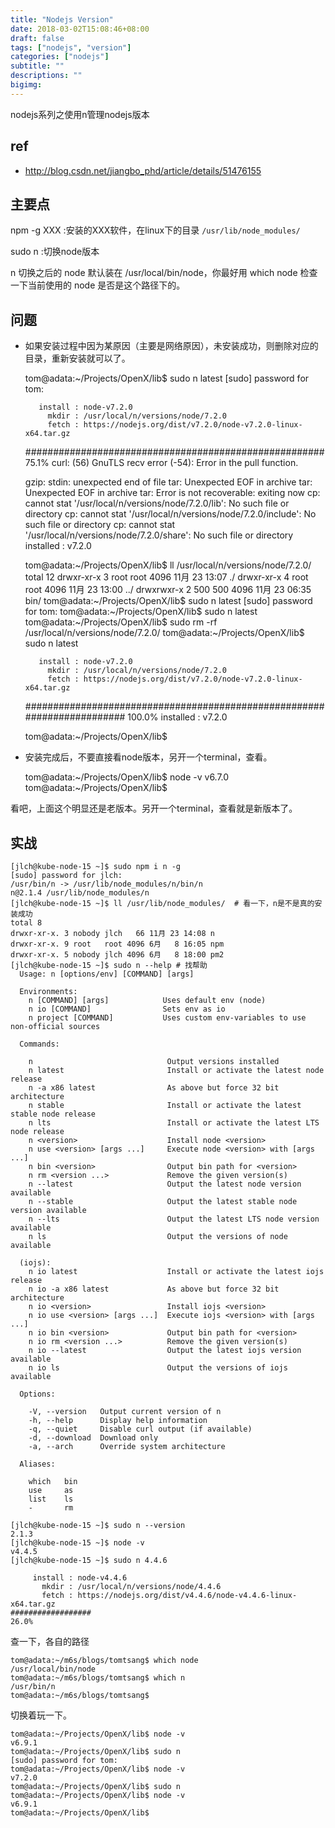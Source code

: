 ```yaml
---
title: "Nodejs Version"
date: 2018-03-02T15:08:46+08:00
draft: false
tags: ["nodejs", "version"]
categories: ["nodejs"]
subtitle: ""
descriptions: ""
bigimg:
---
```


nodejs系列之使用n管理nodejs版本

## ref

- http://blog.csdn.net/jiangbo_phd/article/details/51476155

## 主要点

npm -g XXX :安装的XXX软件，在linux下的目录 `/usr/lib/node_modules/`

sudo n :切换node版本

n 切换之后的 node 默认装在 /usr/local/bin/node，你最好用 which node 检查一下当前使用的 node 是否是这个路径下的。

## 问题

* 如果安装过程中因为某原因（主要是网络原因），未安装成功，则删除对应的目录，重新安装就可以了。

    tom@adata:~/Projects/OpenX/lib$ sudo n latest
    [sudo] password for tom:

         install : node-v7.2.0
           mkdir : /usr/local/n/versions/node/7.2.0
           fetch : https://nodejs.org/dist/v7.2.0/node-v7.2.0-linux-x64.tar.gz
    ######################################################                    75.1%
    curl: (56) GnuTLS recv error (-54): Error in the pull function.

    gzip: stdin: unexpected end of file
    tar: Unexpected EOF in archive
    tar: Unexpected EOF in archive
    tar: Error is not recoverable: exiting now
    cp: cannot stat '/usr/local/n/versions/node/7.2.0/lib': No such file or directory
    cp: cannot stat '/usr/local/n/versions/node/7.2.0/include': No such file or directory
    cp: cannot stat '/usr/local/n/versions/node/7.2.0/share': No such file or directory
       installed : v7.2.0

    tom@adata:~/Projects/OpenX/lib$ ll /usr/local/n/versions/node/7.2.0/
    total 12
    drwxr-xr-x 3 root root 4096 11月 23 13:07 ./
    drwxr-xr-x 4 root root 4096 11月 23 13:00 ../
    drwxrwxr-x 2  500  500 4096 11月 23 06:35 bin/
    tom@adata:~/Projects/OpenX/lib$ sudo n latest
    [sudo] password for tom:
    tom@adata:~/Projects/OpenX/lib$ sudo n latest
    tom@adata:~/Projects/OpenX/lib$ sudo rm -rf /usr/local/n/versions/node/7.2.0/
    tom@adata:~/Projects/OpenX/lib$ sudo n latest

         install : node-v7.2.0
           mkdir : /usr/local/n/versions/node/7.2.0
           fetch : https://nodejs.org/dist/v7.2.0/node-v7.2.0-linux-x64.tar.gz
    ######################################################################## 100.0%
       installed : v7.2.0

    tom@adata:~/Projects/OpenX/lib$

* 安装完成后，不要直接看node版本，另开一个terminal，查看。

    tom@adata:~/Projects/OpenX/lib$ node -v
    v6.7.0
    tom@adata:~/Projects/OpenX/lib$

看吧，上面这个明显还是老版本。另开一个terminal，查看就是新版本了。

## 实战

    [jlch@kube-node-15 ~]$ sudo npm i n -g
    [sudo] password for jlch:
    /usr/bin/n -> /usr/lib/node_modules/n/bin/n
    n@2.1.4 /usr/lib/node_modules/n
    [jlch@kube-node-15 ~]$ ll /usr/lib/node_modules/  # 看一下，n是不是真的安装成功
    total 8
    drwxr-xr-x. 3 nobody jlch   66 11月 23 14:08 n
    drwxr-xr-x. 9 root   root 4096 6月   8 16:05 npm
    drwxr-xr-x. 5 nobody jlch 4096 6月   8 18:00 pm2
    [jlch@kube-node-15 ~]$ sudo n --help # 找帮助
      Usage: n [options/env] [COMMAND] [args]

      Environments:
        n [COMMAND] [args]            Uses default env (node)
        n io [COMMAND]                Sets env as io
        n project [COMMAND]           Uses custom env-variables to use non-official sources

      Commands:

        n                              Output versions installed
        n latest                       Install or activate the latest node release
        n -a x86 latest                As above but force 32 bit architecture
        n stable                       Install or activate the latest stable node release
        n lts                          Install or activate the latest LTS node release
        n <version>                    Install node <version>
        n use <version> [args ...]     Execute node <version> with [args ...]
        n bin <version>                Output bin path for <version>
        n rm <version ...>             Remove the given version(s)
        n --latest                     Output the latest node version available
        n --stable                     Output the latest stable node version available
        n --lts                        Output the latest LTS node version available
        n ls                           Output the versions of node available

      (iojs):
        n io latest                    Install or activate the latest iojs release
        n io -a x86 latest             As above but force 32 bit architecture
        n io <version>                 Install iojs <version>
        n io use <version> [args ...]  Execute iojs <version> with [args ...]
        n io bin <version>             Output bin path for <version>
        n io rm <version ...>          Remove the given version(s)
        n io --latest                  Output the latest iojs version available
        n io ls                        Output the versions of iojs available

      Options:

        -V, --version   Output current version of n
        -h, --help      Display help information
        -q, --quiet     Disable curl output (if available)
        -d, --download  Download only
        -a, --arch      Override system architecture

      Aliases:

        which   bin
        use     as
        list    ls
        -       rm

    [jlch@kube-node-15 ~]$ sudo n --version
    2.1.3
    [jlch@kube-node-15 ~]$ node -v
    v4.4.5
    [jlch@kube-node-15 ~]$ sudo n 4.4.6

         install : node-v4.4.6
           mkdir : /usr/local/n/versions/node/4.4.6
           fetch : https://nodejs.org/dist/v4.4.6/node-v4.4.6-linux-x64.tar.gz
    ##################                                                        26.0%

查一下，各自的路径

    tom@adata:~/m6s/blogs/tomtsang$ which node
    /usr/local/bin/node
    tom@adata:~/m6s/blogs/tomtsang$ which n
    /usr/bin/n
    tom@adata:~/m6s/blogs/tomtsang$

切换着玩一下。

    tom@adata:~/Projects/OpenX/lib$ node -v
    v6.9.1
    tom@adata:~/Projects/OpenX/lib$ sudo n
    [sudo] password for tom:
    tom@adata:~/Projects/OpenX/lib$ node -v
    v7.2.0
    tom@adata:~/Projects/OpenX/lib$ sudo n
    tom@adata:~/Projects/OpenX/lib$ node -v
    v6.9.1
    tom@adata:~/Projects/OpenX/lib$
